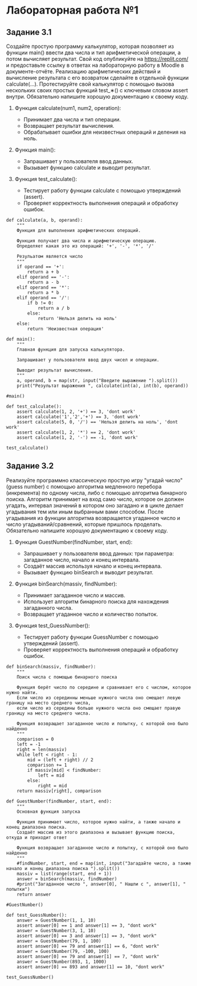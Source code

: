 # Лабораторная работа №1

## Задание 3.1

Создайте простую программу калькулятор, которая позволяет из функции main() ввести два числа и тип арифметической операции, а потом вычисляет результат. Свой код опубликуйте на https://replit.com/ и предоставьте ссылку в ответах на лабораторную работу в Moodle
в документе-отчёте. Реализацию арифметических действий и вычисление результата с его возвратом сделайте в отдельной функции calculate(...).
Протестируйте свой калькулятор с помощью вызова нескольких своих простых функций test_∗() с ключевым словом assert внутри.
Обязательно напишите хорошую документацию к своему коду.

1. Функция calculate(num1, num2, operation):
   - Принимает два числа и тип операции.
   - Возвращает результат вычисления.
   - Обрабатывает ошибки для неизвестных операций и деления на ноль.

2. Функция main():
   - Запрашивает у пользователя ввод данных.
   - Вызывает функцию calculate и выводит результат.

3. Функция test_calculate():
   - Тестирует работу функции calculate с помощью утверждений (assert).
   - Проверяет корректность выполнения операций и обработку ошибок.

```
def calculate(a, b, operand):
    """
    Функция для выполнения арифметических операций.

    Функция получает два числа и арифметическую операцию.
    Определяет какая это из операций: '+', '-', '*', '/'

    Резульатом является число
    """
    if operand == '+':
        return a + b
    elif operand == '-':
        return a - b
    elif operand == '*':
        return a * b
    elif operand == '/':
        if b != 0:
            return a / b
        else: 
            return 'Нельзя делить на ноль'
    else:
        return 'Неизвестная операция'

def main():
    """
    Главная функция для запуска калькулятора.
    
    Запрашивает у пользователя ввод двух чисел и операции.
    
    Выводит результат вычисления.
    """
    a, operand, b = map(str, input("Введите выражение ").split())
    print("Результат выражения ", calculate(int(a), int(b), operand))
    
#main()

def test_calculate():
    assert calculate(1, 2, '+') == 3, 'dont work'
    assert calculate('1','2','+') == 3, 'dont work'
    assert calculate(5, 0, '/') == 'Нельзя делить на ноль', 'dont work'
    assert calculate(1, 2, '*') == 2, 'dont work'
    assert calculate(1, 2, '-') == -1, 'dont work'

test_calculate()
```

## Задание 3.2

Реализуйте программно классическую простую игру "угадай число"
(guess number) с помощью алгоритма медленного перебора (инкремента) по одному числа, либо с помощью алгоритма бинарного поиска.
Алгоритм принимает на вход само число, которое он должен угадать,
интервал значений в котором оно загадано и в цикле делает угадывания тем или иным выбранным вами способом. После угадывания из
функции алгоритма возвращается угаданное число и число угадываний/сравнений, которые пришлось проделать. Обязательно напишите хорошую документацию к своему коду.

1. Функция GuestNumber(findNumber, start, end):
   - Запрашивает у пользователя ввод данных: три параметра: загаданное число, начало и конец интервала.
   - Создаёт массив используя начало и конец интервала.
   - Вызывает функцию binSearch и выводит результат.

2. Функция binSearch(massiv, findNumber):
   - Принимает загаданное число и массив.
   - Использует алгоритм бинарного поиска для нахождения загаданного числа.
   - Возвращает угаданное число и количество попыток.

3. Функция test_GuessNumber():
   - Тестирует работу функции GuessNumber с помощью утверждений (assert).
   - Проверяет корректность выполнения операций и обработку ошибок.

```
def binSearch(massiv, findNumber):
    """
    Поиск числа с помощью бинарного поиска

    Функция берёт число по середине и сравнивает его с числом, которое нужно найти.
    Если число из серединны меньше нужного числа оно смещает левую границу на место среднего числа,
    если число из середины больше нужного числа оно смещает правую границу на место среднего числа.

    Функция возвращает загаданное число и попытку, с которой оно было найденно
    """
    comparison = 0
    left = -1
    right = len(massiv)
    while left < right - 1:
        mid = (left + right) // 2
        comparison += 1
        if massiv[mid] < findNumber:
            left = mid
        else:
            right = mid
    return massiv[right], comparison

def GuestNumber(findNumber, start, end):
    """
    Основная функция запуска

    Функция принимает число, которое нужно найти, а также начало и конец диапазона поиска.
    Создаёт массив из этого диапазона и вызывает функцию поиска, откуда и приходит ответ

    Функция возвращает загаданное число и попытку, с которой оно было найденно
    """
    #findNumber, start, end = map(int, input("Загадайте число, а также начало и конец диапазона поиска ").split())
    massiv = list(range(start, end + 1))
    answer = binSearch(massiv, findNumber)
    #print("Загаданное число ", answer[0], " Нашли с ", answer[1], " попытки")
    return answer

#GuestNumber()

def test_GuessNumber():
    answer = GuestNumber(1, 1, 10)
    assert answer[0] == 1 and answer[1] == 3, "dont work"
    answer = GuestNumber(3, 1, 10)
    assert answer[0] == 3 and answer[1] == 3, "dont work"
    answer = GuestNumber(79, 1, 100)
    assert answer[0] == 79 and answer[1] == 6, "dont work"
    answer = GuestNumber(79, -100, 100)
    assert answer[0] == 79 and answer[1] == 7, "dont work"
    answer = GuestNumber(893, 1, 1000)
    assert answer[0] == 893 and answer[1] == 10, "dont work"

test_GuessNumber()
```